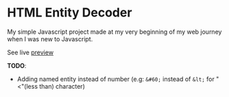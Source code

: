 # HTML Entity Decoder

My simple Javascript project made at my very beginning of my web journey when I was new to Javascript.

See live [preview](https://mojahidhasan.github.io/HTML-Entity-Decoder/)

**TODO**:

- Adding named entity instead of number (e.g: `&#60;` instead of `&lt;` for "<"(less than) character)
